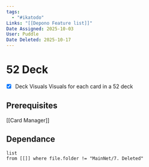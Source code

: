 ```yaml
---
tags:
  - "#ikatodo"
Links: "[[Depono Feature list]]"
Date Assigned: 2025-10-03
User: Puddle
Date Deleted: 2025-10-17
---
```



# 52 Deck
- [x] Deck Visuals
    Visuals for each card in a 52 deck
## Prerequisites 
[[Card Manager]]
## Dependance 

```dataview
list
from [[]] where file.folder != "MainNet/7. Deleted"
```
 
